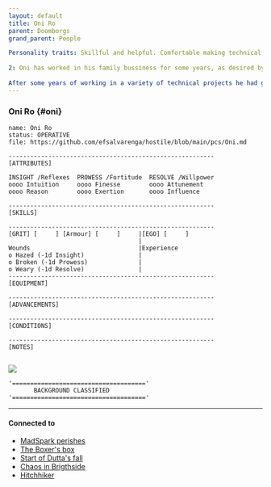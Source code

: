 ```yaml
---
layout: default
title: Oni Ro
parent: Doomborgs
grand_parent: People

Personality traits: Skillful and helpful. Comfortable making technical decisions, but does not like being responsible for others. That's why he would never aspire to be a team leader or captain. He'd rather be part of a team and do his tasks, maybe socialize a bit, too; but the rest of the time, you'll see him relaxing in his room or common area playing games. Sometimes even when he drives - don't worry, it's mainly when on auto-pilot. :)..  
  
2: Oni has worked in his family bussiness for some years, as desired by his parents and older siblings. However, Oni didn't like the lifestyle of running a bussiness, neither the fast pace and stress. He studied engineering and learned a lot during his internships in very successful companies like X,Y. Mostly, he loved propulsion systems and designing; he sure was creative. To leave from his family business though would be challenging. He had to leave Earth. He worked until he got enough credits to salvage and buy material to make his own small ship. With some help and luck, he made the ship that would take him to {somewhere in the universe}, where he had a friend, Era (from gaming). She was also a technician and they were close. She urged him to start his own business as a contractor and so he did. He started from working in .... and then his reach went further and further.  
  
After some years of working in a variety of technical projects he had gotten comfortable. But something was missing, ........ he decided to try out bounty hunting and took some missions in between projects. He had gotten good with piloting his ship so in the beginning he was doing good. In his 4th mission, when chasing a renowed criminal in the area, he almost died trying to catch him. That made him reflect on what he's doing with his time in this life, and after talking to his good friend Era he decided to contribute in different ways to humanity. (Era sort of told him off. he was telling: the big corporations don't care about X, Y, and they only care for profit, but she explained there are also no workers that would do this, like you; you prefer the more rewarding job than the helpful one, if you really cared you would go;)
---
```

### Oni Ro {#oni}

```
name: Oni Ro
status: OPERATIVE
file: https://github.com/efsalvarenga/hostile/blob/main/pcs/Oni.md

---------------------------------------------------------
[ATTRIBUTES]

INSIGHT /Reflexes  PROWESS /Fortitude  RESOLVE /Willpower
oooo Intuition     oooo Finesse        oooo Attunement
oooo Reason        oooo Exertion       oooo Influence

---------------------------------------------------------
[SKILLS]

---------------------------------------------------------
[GRIT] [     ] [Armour] [     ]     |[EGO] [     ]
				                    |
Wounds                              |Experience
o Hazed (-1d Insight)               |
o Broken (-1d Prowess)              |
o Weary (-1d Resolve)               |
---------------------------------------------------------
[EQUIPMENT]

---------------------------------------------------------
[ADVANCEMENTS]

---------------------------------------------------------
[CONDITIONS]

---------------------------------------------------------
[NOTES]


```

![](https://i.imgur.com/elF4Hew.png)

```
'====================================='
       BACKGROUND CLASSIFIED
'====================================='
```


---
#### Connected to

<!-- QueryToSerialize: LIST without ID "["+ title + "](https://terra-campaigns.github.io/"+ regexreplace(file.path, ".md", "") + ")" FROM ([[]]) SORT file.folder DESC -->
<!-- SerializedQuery: LIST without ID "["+ title + "](https://terra-campaigns.github.io/"+ regexreplace(file.path, ".md", "") + ")" FROM ([[]]) SORT file.folder DESC -->
- [MadSpark perishes](https://terra-campaigns.github.io/hostile/chapters/chap004)
- [The Boxer's box](https://terra-campaigns.github.io/hostile/chapters/chap005)
- [Start of Dutta's fall](https://terra-campaigns.github.io/hostile/chapters/chap006)
- [Chaos in Brigthside](https://terra-campaigns.github.io/hostile/chapters/chap007)
- [Hitchhiker](https://terra-campaigns.github.io/hostile/chapters/chap008)
<!-- SerializedQuery END -->

<!-- QueryToSerialize: LIST without ID "["+ title + "](https://terra-campaigns.github.io/"+ regexreplace(file.path, ".md", "") + ")" FROM outgoing([[]]) SORT file.folder DESC -->
